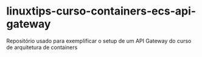 # linuxtips-curso-containers-ecs-api-gateway
Repositório usado para exemplificar o setup de um API Gateway do curso de arquitetura de containers
